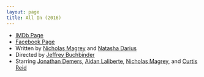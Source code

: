 ```yaml
---
layout: page
title: All In (2016)
---
```


 * [IMDb Page]
 * [Facebook Page]
 * Written by [Nicholas Magrey] and [Natasha Darius]
 * Directed by [Jeffrey Buchbinder]
 * Starring [Jonathan Demers], [Aidan Laliberte], [Nicholas Magrey], and [Curtis Reid]

  [IMDb Page]: http://www.imdb.com/title/tt5729864/
  [Facebook Page]: #
  [Curtis Reid]: http://www.imdb.com/name/nm4840208/
  [Aidan Laliberte]: http://www.imdb.com/name/nm7917183/
  [Jeffrey Buchbinder]: http://www.imdb.com/name/nm5283658/
  [Jonathan Demers]: http://www.imdb.com/name/nm6562104/
  [Natasha Darius]: http://www.imdb.com/name/nm5720821/
  [Nicholas Magrey]: http://www.imdb.com/name/nm3895408/

